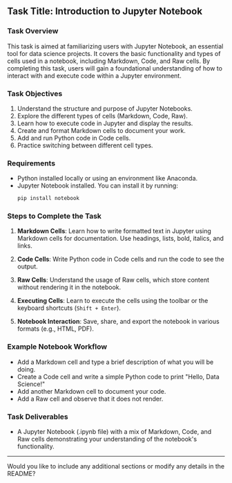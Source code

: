 
## **Task Title: Introduction to Jupyter Notebook**

### **Task Overview**
This task is aimed at familiarizing users with Jupyter Notebook, an essential tool for data science projects. It covers the basic functionality and types of cells used in a notebook, including Markdown, Code, and Raw cells. By completing this task, users will gain a foundational understanding of how to interact with and execute code within a Jupyter environment.

### **Task Objectives**
1. Understand the structure and purpose of Jupyter Notebooks.
2. Explore the different types of cells (Markdown, Code, Raw).
3. Learn how to execute code in Jupyter and display the results.
4. Create and format Markdown cells to document your work.
5. Add and run Python code in Code cells.
6. Practice switching between different cell types.

### **Requirements**
- Python installed locally or using an environment like Anaconda.
- Jupyter Notebook installed. You can install it by running:
  ```bash
  pip install notebook
  ```

### **Steps to Complete the Task**
1. **Markdown Cells**: Learn how to write formatted text in Jupyter using Markdown cells for documentation. Use headings, lists, bold, italics, and links.
   
2. **Code Cells**: Write Python code in Code cells and run the code to see the output.
   
3. **Raw Cells**: Understand the usage of Raw cells, which store content without rendering it in the notebook.

4. **Executing Cells**: Learn to execute the cells using the toolbar or the keyboard shortcuts (`Shift + Enter`).

5. **Notebook Interaction**: Save, share, and export the notebook in various formats (e.g., HTML, PDF).

### **Example Notebook Workflow**
- Add a Markdown cell and type a brief description of what you will be doing.
- Create a Code cell and write a simple Python code to print "Hello, Data Science!"
- Add another Markdown cell to document your code.
- Add a Raw cell and observe that it does not render.
  
### **Task Deliverables**
- A Jupyter Notebook (.ipynb file) with a mix of Markdown, Code, and Raw cells demonstrating your understanding of the notebook's functionality.

---

Would you like to include any additional sections or modify any details in the README?
